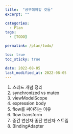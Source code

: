 ```yaml
---
title:  "공부해야할 것들"
excerpt: ""

categories:
  - Plan
tags:
  - [TODO]

permalink: /plan/todo/

toc: true
toc_sticky: true

date: 2022-08-05
last_modified_at: 2022-08-05
---
```

1. 스레드 개념 정리
2. synchronized vs mutex
3. viewModelScope
4. expression body
5. flow를 써야하는 이유
6. flow transform
7. 중간 연산자 종단 연산자 스트림
9. BindingAdapter